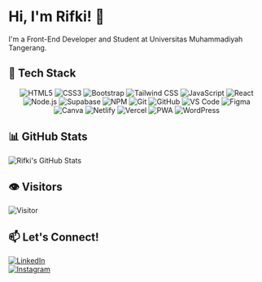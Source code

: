 # Hi, I'm Rifki! 👋  
I'm a Front-End Developer and Student at Universitas Muhammadiyah Tangerang.

## 🔧 Tech Stack

<div align="center">
  <!-- Front-End -->
  <img src="https://img.shields.io/badge/HTML5-E34F26?logo=html5&logoColor=white&style=for-the-badge" alt="HTML5"/>
  <img src="https://img.shields.io/badge/CSS3-1572B6?logo=css3&logoColor=white&style=for-the-badge" alt="CSS3"/>
  <img src="https://img.shields.io/badge/Bootstrap-7952B3?logo=bootstrap&logoColor=white&style=for-the-badge" alt="Bootstrap"/>
  <img src="https://img.shields.io/badge/Tailwind_CSS-38B2AC?logo=tailwind-css&logoColor=white&style=for-the-badge" alt="Tailwind CSS"/>
  <img src="https://img.shields.io/badge/JavaScript-F7DF1E?logo=javascript&logoColor=black&style=for-the-badge" alt="JavaScript"/>
  <img src="https://img.shields.io/badge/React-61DAFB?logo=react&logoColor=black&style=for-the-badge" alt="React"/>
  
  <!-- Back-End & Database -->
  <img src="https://img.shields.io/badge/Node.js-339933?logo=node.js&logoColor=white&style=for-the-badge" alt="Node.js"/>
  <img src="https://img.shields.io/badge/Supabase-3FCF8E?logo=supabase&logoColor=white&style=for-the-badge" alt="Supabase"/>
  
  <!-- Package Manager -->
  <img src="https://img.shields.io/badge/NPM-CB3837?logo=npm&logoColor=white&style=for-the-badge" alt="NPM"/>

  <!-- Tools & Version Control -->
  <img src="https://img.shields.io/badge/Git-F05032?logo=git&logoColor=white&style=for-the-badge" alt="Git"/>
  <img src="https://img.shields.io/badge/GitHub-181717?logo=github&logoColor=white&style=for-the-badge" alt="GitHub"/>
  <img src="https://img.shields.io/badge/VSCode-007ACC?logo=visual-studio-code&logoColor=white&style=for-the-badge" alt="VS Code"/>

  <!-- UI/UX & Design -->
  <img src="https://img.shields.io/badge/Figma-F24E1E?logo=figma&logoColor=white&style=for-the-badge" alt="Figma"/>
  <img src="https://img.shields.io/badge/Canva-00C4CC?logo=canva&logoColor=white&style=for-the-badge" alt="Canva"/>
  
  <!-- Hosting & Deployment -->
  <img src="https://img.shields.io/badge/Netlify-00C7B7?logo=netlify&logoColor=white&style=for-the-badge" alt="Netlify"/>
  <img src="https://img.shields.io/badge/Vercel-000000?logo=vercel&logoColor=white&style=for-the-badge" alt="Vercel"/>

  <!-- Others -->
  <img src="https://img.shields.io/badge/PWA-5A0FC8?logo=pwa&logoColor=white&style=for-the-badge" alt="PWA"/>
  <img src="https://img.shields.io/badge/WordPress-21759B?logo=wordpress&logoColor=white&style=for-the-badge" alt="WordPress"/>
</div>

## 📊 GitHub Stats
![Rifki's GitHub Stats](https://github-readme-stats.vercel.app/api?username=RifkiFrds&show_icons=true&theme=radical&include_all_commits=true&count_private=true)

## 👁️ Visitors  
![Visitor](https://count.getloli.com/get/@RifkiFrds-RifkiFrds?theme=dark)


## 📫 Let's Connect!
[![LinkedIn](https://img.shields.io/badge/LinkedIn-Connect-blue?style=flat&logo=linkedin)](https://www.linkedin.com/in/muhamad-rifki-firdaus-27a925317)  
[![Instagram](https://img.shields.io/badge/Instagram-Follow-orange?style=flat&logo=instagram)](https://www.instagram.com/frdskii_/)

